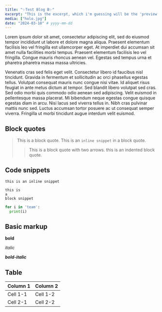 ```yaml
---
title: "✨Test Blog B✨"
excerpt: "This is the excerpt, which i'm guessing will be the 'preview'..."
media: ["holo.jpg"]
date: "2024-03-18" # yyyy-mm-dd
---
```


Lorem ipsum dolor sit amet, consectetur adipiscing elit, sed do eiusmod tempor incididunt ut labore et dolore magna aliqua. Praesent elementum facilisis leo vel fringilla est ullamcorper eget. At imperdiet dui accumsan sit amet nulla facilities morbi tempus. Praesent elementum facilisis leo vel fringilla. Congue mauris rhoncus aenean vel. Egestas sed tempus urna et pharetra pharetra massa massa ultricies.

Venenatis cras sed felis eget velit. Consectetur libero id faucibus nisl tincidunt. Gravida in fermentum et sollicitudin ac orci phasellus egestas tellus. Volutpat consequat mauris nunc congue nisi vitae. Id aliquet risus feugiat in ante metus dictum at tempor. Sed blandit libero volutpat sed cras. Sed odio morbi quis commodo odio aenean sed adipiscing. Velit euismod in pellentesque massa placerat. Mi bibendum neque egestas congue quisque egestas diam in arcu. Nisi lacus sed viverra tellus in. Nibh cras pulvinar mattis nunc sed. Luctus accumsan tortor posuere ac ut consequat semper viverra. Fringilla ut morbi tincidunt augue interdum velit euismod.

## Block quotes

> This is a block quote.
> This is an `inline snippet` in a block quote.
>
> > This is a block quote with two arrows.
> > this is an indented block quote.

## Code snippets

`this is an inline snippet`

```
this is
a
block snippet
```

```python
for i in 'team':
  print(i)
```

## Basic markup

**bold**

_italic_

**_bold-italic_**

## Table

| Column 1 | Column 2 |
| -------- | -------- |
| Cell 1-1 | Cell 1-2 |
| Cell 2-1 | Cell 2-2 |
